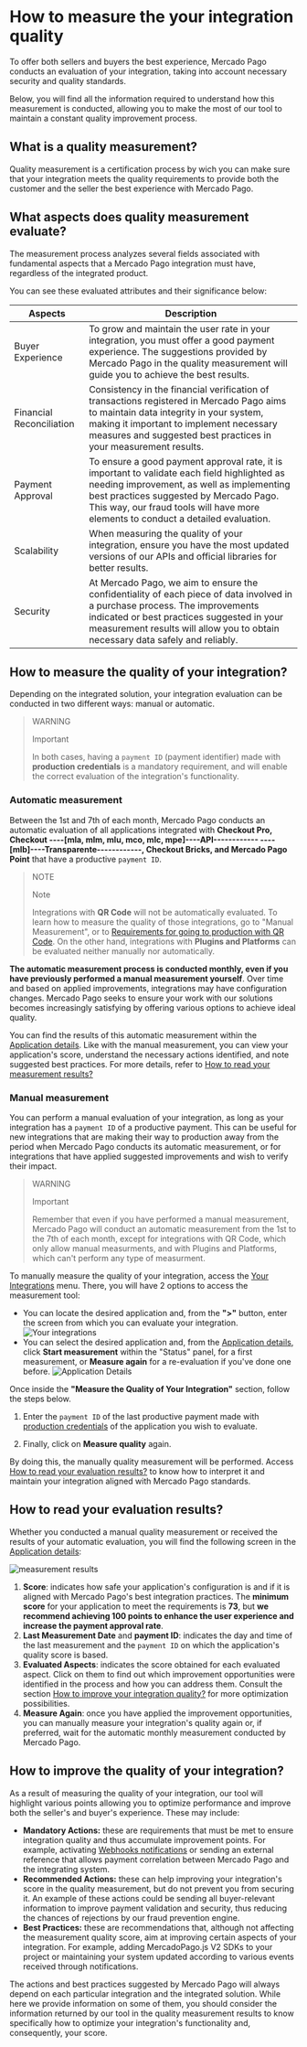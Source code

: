 # How to measure the your integration quality

To offer both sellers and buyers the best experience, Mercado Pago conducts an evaluation of your integration, taking into account necessary security and quality standards.

Below, you will find all the information required to understand how this measurement is conducted, allowing you to make the most of our tool to maintain a constant quality improvement process.

## What is a quality measurement?

Quality measurement is a certification process by wich you can make sure that your integration meets the quality requirements to provide both the customer and the seller the best experience with Mercado Pago.

## What aspects does quality measurement evaluate?

The measurement process analyzes several fields associated with fundamental aspects that a Mercado Pago integration must have, regardless of the integrated product.

You can see these evaluated attributes and their significance below:

| Aspects | Description |
|---|---|
| Buyer Experience | To grow and maintain the user rate in your integration, you must offer a good payment experience. The suggestions provided by Mercado Pago in the quality measurement will guide you to achieve the best results. |
| Financial Reconciliation | Consistency in the financial verification of transactions registered in Mercado Pago aims to maintain data integrity in your system, making it important to implement necessary measures and suggested best practices in your measurement results. |
| Payment Approval | To ensure a good payment approval rate, it is important to validate each field highlighted as needing improvement, as well as implementing best practices suggested by Mercado Pago. This way, our fraud tools will have more elements to conduct a detailed evaluation. |
| Scalability | When measuring the quality of your integration, ensure you have the most updated versions of our APIs and official libraries for better results. |
| Security | At Mercado Pago, we aim to ensure the confidentiality of each piece of data involved in a purchase process. The improvements indicated or best practices suggested in your measurement results will allow you to obtain necessary data safely and reliably. |

## How to measure the quality of your integration?

Depending on the integrated solution, your integration evaluation can be conducted in two different ways: manual or automatic.

> WARNING
>
> Important
>
> In both cases, having a `payment ID` (payment identifier) made with **production credentials** is a mandatory requirement, and will enable the correct evaluation of the integration's functionality.

### Automatic measurement

Between the 1st and 7th of each month, Mercado Pago conducts an automatic evaluation of all applications integrated with **Checkout Pro, Checkout ----[mla, mlm, mlu, mco, mlc, mpe]----API------------ ----[mlb]----Transparente------------, Checkout Bricks, and Mercado Pago Point** that have a productive `payment ID`.

> NOTE
>
> Note
>
> Integrations with **QR Code** will not be automatically evaluated. To learn how to measure the quality of those integrations, go to "Manual Measurement", or to [Requirements for going to production with QR Code](/developers/en/docs/qr-code/integration-test/attended-model/go-to-production). On the other hand, integrations with **Plugins and Platforms** can be evaluated neither manually nor automatically.

**The automatic measurement process is conducted monthly, even if you have previously performed a manual measurement yourself**. Over time and based on applied improvements, integrations may have configuration changes. Mercado Pago seeks to ensure your work with our solutions becomes increasingly satisfying by offering various options to achieve ideal quality.

You can find the results of this automatic measurement within the [Application details](/developers/en/docs/your-integrations/application-details). Like with the manual measurement, you can view your application's score, understand the necessary actions identified, and note suggested best practices. For more details, refer to [How to read your measurement results?]()

### Manual measurement

You can perform a manual evaluation of your integration, as long as your integration has a `payment ID` of a productive payment. This can be useful for new integrations that are making their way to production away from the period when Mercado Pago conducts its automatic measurement, or for integrations that have applied suggested improvements and wish to verify their impact.

> WARNING
>
> Important
>
> Remember that even if you have performed a manual measurement, Mercado Pago will conduct an automatic measurement from the 1st to the 7th of each month, except for integrations with QR Code, which only allow manual measurments, and with Plugins and Platforms, which can't perform any type of measurment.

To manually measure the quality of your integration, access the [Your Integrations](/developers/panel/app) menu. There, you will have 2 options to access the measurement tool:

 * You can locate the desired application and, from the **">"** button, enter the screen from which you can evaluate your integration.
  ![Your integrations](/homologator/integration-quality-your-integrations-es.png)
 * You can select the desired application and, from the [Application details](/developers/en/docs/your-integrations/application-details), click **Start measurement** within the "Status" panel, for a first measurement, or **Measure again** for a re-evaluation if you've done one before.
  ![Application Details](/homologator/integration-quality-aplication-details-es.png)

Once inside the **"Measure the Quality of Your Integration"** section, follow the steps below.

1. Enter the `payment ID` of the last productive payment made with [production credentials](/developers/en/guides/additional-content/your-integrations/credentials) of the application you wish to evaluate. 

2. Finally, click on **Measure quality** again.

By doing this, the manually quality measurement will be performed. Access [How to read your evaluation results?]() to know how to interpret it and maintain your integration aligned with Mercado Pago standards.

## How to read your evaluation results?

Whether you conducted a manual quality measurement or received the results of your automatic evaluation, you will find the following screen in the [Application details](/developers/panel/app):

![measurement results](/homologator/integration-quality-results-es.png)

1. **Score**: indicates how safe your application's configuration is and if it is aligned with Mercado Pago's best integration practices. The **minimum score** for your application to meet the requirements is **73**, but **we recommend achieving 100 points to enhance the user experience and increase the payment approval rate**.
2. **Last Measurement Date** and **payment ID**: indicates the day and time of the last measurement and the `payment ID` on which the application's quality score is based.
3. **Evaluated Aspects**: indicates the score obtained for each evaluated aspect. Click on them to find out which improvement opportunities were identified in the process and how you can address them. Consult the section [How to improve your integration quality?]() for more optimization possibilities.
4. **Measure Again**: once you have applied the improvement opportunities, you can manually measure your integration's quality again or, if preferred, wait for the automatic monthly measurement conducted by Mercado Pago.

## How to improve the quality of your integration?

As a result of measuring the quality of your integration, our tool will highlight various points allowing you to optimize performance and improve both the seller's and buyer's experience. These may include:

* **Mandatory Actions:** these are requirements that must be met to ensure integration quality and thus accumulate improvement points. For example, activating [Webhooks notifications](/developers/en/docs/your-integrations/notifications/webhooks) or sending an external reference that allows payment correlation between Mercado Pago and the integrating system.
* **Recommended Actions:** these can help improving your integration's score in the quality measurement, but do not prevent you from securing it. An example of these actions could be sending all buyer-relevant information to improve payment validation and security, thus reducing the chances of rejections by our fraud prevention engine.
* **Best Practices:** these are recommendations that, although not affecting the measurement quality score, aim at improving certain aspects of your integration. For example, adding MercadoPago.js V2 SDKs to your project or maintaining your system updated according to various events received through notifications.

The actions and best practices suggested by Mercado Pago will always depend on each particular integration and the integrated solution. While here we provide information on some of them, you should consider the information returned by our tool in the quality measurement results to know specifically how to optimize your integration's functionality and, consequently, your score.